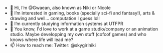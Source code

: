 - 👋 Hi, I’m @Gwaean, also known as Niki or Nicole
- 👀 I’m interested in gaming, books (specially sci-fi and fantasy!), arts & drawing and well... computation I guess lol!
- 🌱 I’m currently studying information systems at UTFPR
- 💞️ You know, I'd love to work at a game studio/company or an animation studio. Maybe developping my own stuff (cofcof games) and who knows where life will lead me?
- 📫 How to reach me:
 Twitter: @skygirlniki 
 
